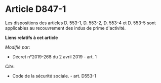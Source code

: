 # Article D847-1

Les dispositions des articles D. 553-1, D. 553-2, D. 553-4 et D. 553-5 sont applicables au recouvrement des indus de prime
d'activité.

**Liens relatifs à cet article**

_Modifié par_:

  - Décret n°2019-268 du 2 avril 2019 - art. 1

_Cite_:

  - Code de la sécurité sociale. - art. D553-1
